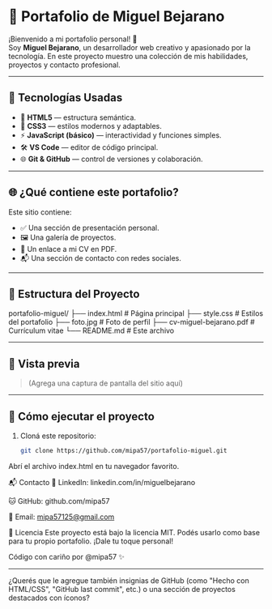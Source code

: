 # 🧰 Portafolio de Miguel Bejarano

¡Bienvenido a mi portafolio personal! 👋  
Soy **Miguel Bejarano**, un desarrollador web creativo y apasionado por la tecnología. En este proyecto muestro una colección de mis habilidades, proyectos y contacto profesional.

---

## 🚀 Tecnologías Usadas

- 🧱 **HTML5** — estructura semántica.
- 🎨 **CSS3** — estilos modernos y adaptables.
- ⚡ **JavaScript (básico)** — interactividad y funciones simples.
- 🛠️ **VS Code** — editor de código principal.
- 🌐 **Git & GitHub** — control de versiones y colaboración.

---

## 🌐 ¿Qué contiene este portafolio?

Este sitio contiene:

- ✅ Una sección de presentación personal.
- 🖼️ Una galería de proyectos.
- 📄 Un enlace a mi CV en PDF.
- 📬 Una sección de contacto con redes sociales.

---

## 📂 Estructura del Proyecto

portafolio-miguel/
├── index.html # Página principal
├── style.css # Estilos del portafolio
├── foto.jpg # Foto de perfil
├── cv-miguel-bejarano.pdf # Currículum vitae
└── README.md # Este archivo

---

## 📸 Vista previa

> (Agrega una captura de pantalla del sitio aquí)

---

## 🧪 Cómo ejecutar el proyecto

1. Cloná este repositorio:

   ```bash
   git clone https://github.com/mipa57/portafolio-miguel.git
Abrí el archivo index.html en tu navegador favorito.

📬 Contacto
💼 LinkedIn: linkedin.com/in/miguelbejarano

🐱 GitHub: github.com/mipa57

📧 Email: mipa57125@gmail.com

📝 Licencia
Este proyecto está bajo la licencia MIT.
Podés usarlo como base para tu propio portafolio. ¡Dale tu toque personal!

Código con cariño por @mipa57 ✨

---

¿Querés que le agregue también insignias de GitHub (como "Hecho con HTML/CSS", "GitHub last commit", etc.) o una sección de proyectos destacados con íconos?

